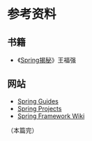 # 参考资料

## 书籍

- 《[Spring揭秘](https://book.douban.com/subject/3897837/)》王福强


## 网站

- [Spring Guides](https://spring.io/guides) 
- [Spring Projects](https://spring.io/projects/spring-framework) 
- [Spring Framework Wiki](https://zh.wikipedia.org/wiki/Spring_Framework) 


（本篇完）